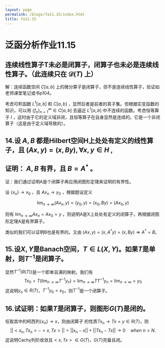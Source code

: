 ```yaml
---
layout: page
permalink: /blogs/fa11.15/index.html
title: fa11.15
---
```


# 泛函分析作业11.15

## 连续线性算子T未必是闭算子，闭算子也未必是连续线性算子。（此连续只在 $\mathcal D (T)$ 上）

解：连续函数空间 $C[a,b]$ 上的微分算子是闭算子，但不是连续线性算子，验证如老师课堂笔记或书p104。

考虑可积函数 $L^1[a,b]$ 和 $C[a,b]$ ，显然后者是前者的真子集。但根据实变函数的知识，可以用 $\{f_n\}_{n=1}^\infty\in C[a,b]$ 去逼近 $L^1[a,b]$ 中不连续的函数。考虑恒等算子 $I$ ，这时由于它的定义域非闭，且恒等算子在自身显然是连续的。它是一个非闭算子（这是由于定义域导致的）。

## 14.设 $A,B$ 都是Hilbert空间H上处处有定义的线性算子，且 $(Ax,y)=(x,By),\forall x,y\in H$ ,

## 证明： $A,B$ 有界，且 $B=A^*$ 。

证：我们通过证明A是个闭算子再应用闭图形定理来证明的有界性。

设 $\{x_n\}\to x_0$ ，且 $Ax_n\to y_0$ ，根据题设定义

$$
\lim_{n\to\infty}(Ax_n,y)=(y_0,y)=(x_0,By)=(Ax_0,y)
$$

则有 $\lim_{n\to\infty}Ax_n=Ax_0=y$ 。则说明A是X上处处有定义的闭算子，再根据闭图形定理A是有界算子。

类似的我们可以证明B也是有界的。又由 $(Ax,y)=(x,A^*y)=(x,By)\Rightarrow A^*=B$。

## 15.设$X,Y$是Banach空间，$T\in L(X,Y)$。如果$T$是单射，则$T^{-1}$是闭算子。

显然$T^{-1}(R(T))$是一个即单且满的映射。我们有
$$
Tx_0=T\left(\lim_{n\to\infty}T^{-1}y_n\right)=\lim_{n\to\infty}TT^{-1}y_n=\lim_{n\to\infty}=y_0
$$
这说明$y_o\in R(T)$，$T^{-1}y_0=x_0$，则$T^{-1}$是一个闭算子。

## 16.试证明：如果$T$是闭算子，则图形$G(T)$是闭的。

任取其中的柯西列$\{x_n\}\to x$，则由闭算子 的性质$Tx_n\to Tx=y\in R(T)$，则
$$
||<x_n,Tx_n>-<x,Tx>||=||x_n-x||+||Tx_n-Tx||\to 0\quad when\ n>N.
$$
这说明Cachy列阶收敛且$<x,Tx>\in G(T)$，$G(T)$完备且闭。

